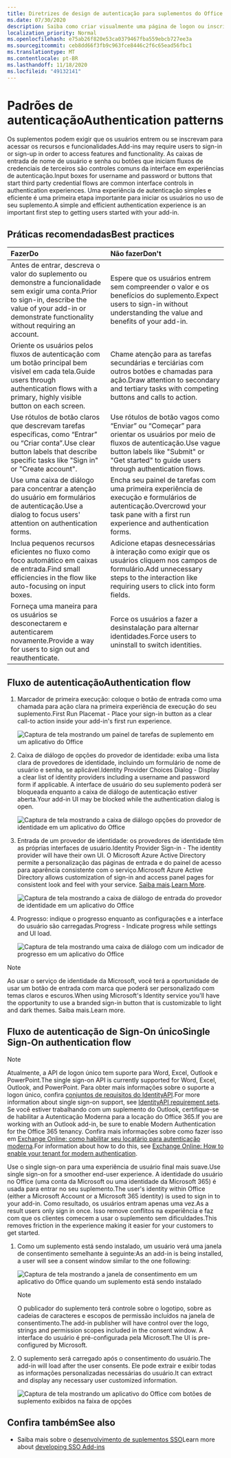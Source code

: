 ```yaml
---
title: Diretrizes de design de autenticação para suplementos do Office
ms.date: 07/30/2020
description: Saiba como criar visualmente uma página de logon ou inscrição em um suplemento do Office.
localization_priority: Normal
ms.openlocfilehash: e75ab26f820e53ca0379467fba559ebcb727ee3a
ms.sourcegitcommit: ceb8dd66f3fb9c963fce8446c2f6c65ead56fbc1
ms.translationtype: MT
ms.contentlocale: pt-BR
ms.lasthandoff: 11/18/2020
ms.locfileid: "49132141"
---
```

# <a name="authentication-patterns"></a><span data-ttu-id="c75a4-103">Padrões de autenticação</span><span class="sxs-lookup"><span data-stu-id="c75a4-103">Authentication patterns</span></span>

<span data-ttu-id="c75a4-104">Os suplementos podem exigir que os usuários entrem ou se inscrevam para acessar os recursos e funcionalidades.</span><span class="sxs-lookup"><span data-stu-id="c75a4-104">Add-ins may require users to sign-in or sign-up in order to access features and functionality.</span></span> <span data-ttu-id="c75a4-105">As caixas de entrada de nome de usuário e senha ou botões que iniciam fluxos de credenciais de terceiros são controles comuns da interface em experiências de autenticação.</span><span class="sxs-lookup"><span data-stu-id="c75a4-105">Input boxes for username and password or buttons that start third party credential flows are common interface controls in authentication experiences.</span></span> <span data-ttu-id="c75a4-106">Uma experiência de autenticação simples e eficiente é uma primeira etapa importante para iniciar os usuários no uso de seu suplemento.</span><span class="sxs-lookup"><span data-stu-id="c75a4-106">A simple and efficient authentication experience is an important first step to getting users started with your add-in.</span></span>

## <a name="best-practices"></a><span data-ttu-id="c75a4-107">Práticas recomendadas</span><span class="sxs-lookup"><span data-stu-id="c75a4-107">Best practices</span></span>

|<span data-ttu-id="c75a4-108">Fazer</span><span class="sxs-lookup"><span data-stu-id="c75a4-108">Do</span></span>|<span data-ttu-id="c75a4-109">Não fazer</span><span class="sxs-lookup"><span data-stu-id="c75a4-109">Don't</span></span>|
|:----|:----|
|<span data-ttu-id="c75a4-110">Antes de entrar, descreva o valor do suplemento ou demonstre a funcionalidade sem exigir uma conta.</span><span class="sxs-lookup"><span data-stu-id="c75a4-110">Prior to sign-in, describe the value of your add-in or demonstrate functionality without requiring an account.</span></span> |<span data-ttu-id="c75a4-111">Espere que os usuários entrem sem compreender o valor e os benefícios do suplemento.</span><span class="sxs-lookup"><span data-stu-id="c75a4-111">Expect users to sign-in without understanding the value and benefits of your add-in.</span></span>|
|<span data-ttu-id="c75a4-112">Oriente os usuários pelos fluxos de autenticação com um botão principal bem visível em cada tela.</span><span class="sxs-lookup"><span data-stu-id="c75a4-112">Guide users through authentication flows with a primary, highly visible button on each screen.</span></span> |<span data-ttu-id="c75a4-113">Chame atenção para as tarefas secundárias e terciárias com outros botões e chamadas para ação.</span><span class="sxs-lookup"><span data-stu-id="c75a4-113">Draw attention to secondary and tertiary tasks with competing buttons and calls to action.</span></span>|
|<span data-ttu-id="c75a4-114">Use rótulos de botão claros que descrevam tarefas específicas, como “Entrar” ou “Criar conta”.</span><span class="sxs-lookup"><span data-stu-id="c75a4-114">Use clear button labels that describe specific tasks like "Sign in" or "Create account".</span></span> |<span data-ttu-id="c75a4-115">Use rótulos de botão vagos como “Enviar” ou “Começar” para orientar os usuários por meio de fluxos de autenticação.</span><span class="sxs-lookup"><span data-stu-id="c75a4-115">Use vague button labels like "Submit" or "Get started" to guide users through authentication flows.</span></span>|
|<span data-ttu-id="c75a4-116">Use uma caixa de diálogo para concentrar a atenção do usuário em formulários de autenticação.</span><span class="sxs-lookup"><span data-stu-id="c75a4-116">Use a dialog to focus users' attention on authentication forms.</span></span> |<span data-ttu-id="c75a4-117">Encha seu painel de tarefas com uma primeira experiência de execução e formulários de autenticação.</span><span class="sxs-lookup"><span data-stu-id="c75a4-117">Overcrowd your task pane with a first run experience and authentication forms.</span></span>|
|<span data-ttu-id="c75a4-118">Inclua pequenos recursos eficientes no fluxo como foco automático em caixas de entrada.</span><span class="sxs-lookup"><span data-stu-id="c75a4-118">Find small efficiencies in the flow like auto-focusing on input boxes.</span></span> |<span data-ttu-id="c75a4-119">Adicione etapas desnecessárias à interação como exigir que os usuários cliquem nos campos de formulário.</span><span class="sxs-lookup"><span data-stu-id="c75a4-119">Add unnecessary steps to the interaction like requiring users to click into form fields.</span></span>|
|<span data-ttu-id="c75a4-120">Forneça uma maneira para os usuários se desconectarem e autenticarem novamente.</span><span class="sxs-lookup"><span data-stu-id="c75a4-120">Provide a way for users to sign out and reauthenticate.</span></span> |<span data-ttu-id="c75a4-121">Force os usuários a fazer a desinstalação para alternar identidades.</span><span class="sxs-lookup"><span data-stu-id="c75a4-121">Force users to uninstall to switch identities.</span></span>|

## <a name="authentication-flow"></a><span data-ttu-id="c75a4-122">Fluxo de autenticação</span><span class="sxs-lookup"><span data-stu-id="c75a4-122">Authentication flow</span></span>

1. <span data-ttu-id="c75a4-123">Marcador de primeira execução: coloque o botão de entrada como uma chamada para ação clara na primeira experiência de execução do seu suplemento.</span><span class="sxs-lookup"><span data-stu-id="c75a4-123">First Run Placemat - Place your sign-in button as a clear call-to action inside your add-in's first run experience.</span></span>

    ![Captura de tela mostrando um painel de tarefas de suplemento em um aplicativo do Office](../images/add-in-fre-value-placemat.png)

1. <span data-ttu-id="c75a4-125">Caixa de diálogo de opções do provedor de identidade: exiba uma lista clara de provedores de identidade, incluindo um formulário de nome de usuário e senha, se aplicável.</span><span class="sxs-lookup"><span data-stu-id="c75a4-125">Identity Provider Choices Dialog - Display a clear list of identity providers including a username and password form if applicable.</span></span> <span data-ttu-id="c75a4-126">A interface de usuário do seu suplemento poderá ser bloqueada enquanto a caixa de diálogo de autenticação estiver aberta.</span><span class="sxs-lookup"><span data-stu-id="c75a4-126">Your add-in UI may be blocked while the authentication dialog is open.</span></span>

    ![Captura de tela mostrando a caixa de diálogo opções do provedor de identidade em um aplicativo do Office](../images/add-in-auth-choices-dialog.png)

1. <span data-ttu-id="c75a4-128">Entrada de um provedor de identidade: os provedores de identidade têm as próprias interfaces de usuário.</span><span class="sxs-lookup"><span data-stu-id="c75a4-128">Identity Provider Sign-in - The identity provider will have their own UI.</span></span> <span data-ttu-id="c75a4-129">O Microsoft Azure Active Directory permite a personalização das páginas de entrada e do painel de acesso para aparência consistente com o serviço.</span><span class="sxs-lookup"><span data-stu-id="c75a4-129">Microsoft Azure Active Directory allows customization of sign-in and access panel pages for consistent look and feel with your service.</span></span> <span data-ttu-id="c75a4-130">[Saiba mais](/azure/active-directory/fundamentals/customize-branding).</span><span class="sxs-lookup"><span data-stu-id="c75a4-130">[Learn More](/azure/active-directory/fundamentals/customize-branding).</span></span>

    ![Captura de tela mostrando a caixa de diálogo de entrada do provedor de identidade em um aplicativo do Office](../images/add-in-auth-identity-sign-in.png)

1. <span data-ttu-id="c75a4-132">Progresso: indique o progresso enquanto as configurações e a interface do usuário são carregadas.</span><span class="sxs-lookup"><span data-stu-id="c75a4-132">Progress - Indicate progress while settings and UI load.</span></span>

    ![Captura de tela mostrando uma caixa de diálogo com um indicador de progresso em um aplicativo do Office](../images/add-in-auth-modal-interstitial.png)

> [!NOTE]
> <span data-ttu-id="c75a4-134">Ao usar o serviço de identidade da Microsoft, você terá a oportunidade de usar um botão de entrada com marca que poderá ser personalizado com temas claros e escuros.</span><span class="sxs-lookup"><span data-stu-id="c75a4-134">When using Microsoft's Identity service you'll have the opportunity to use a branded sign-in button that is customizable to light and dark themes.</span></span> <span data-ttu-id="c75a4-135">Saiba mais.</span><span class="sxs-lookup"><span data-stu-id="c75a4-135">Learn more.</span></span>

## <a name="single-sign-on-authentication-flow"></a><span data-ttu-id="c75a4-136">Fluxo de autenticação de Sign-On único</span><span class="sxs-lookup"><span data-stu-id="c75a4-136">Single Sign-On authentication flow</span></span>

> [!NOTE]
> <span data-ttu-id="c75a4-137">Atualmente, a API de logon único tem suporte para Word, Excel, Outlook e PowerPoint.</span><span class="sxs-lookup"><span data-stu-id="c75a4-137">The single sign-on API is currently supported for Word, Excel, Outlook, and PowerPoint.</span></span> <span data-ttu-id="c75a4-138">Para obter mais informações sobre o suporte a logon único, confira [conjuntos de requisitos do IdentityAPI](../reference/requirement-sets/identity-api-requirement-sets.md).</span><span class="sxs-lookup"><span data-stu-id="c75a4-138">For more information about single sign-on support, see [IdentityAPI requirement sets](../reference/requirement-sets/identity-api-requirement-sets.md).</span></span> <span data-ttu-id="c75a4-139">Se você estiver trabalhando com um suplemento do Outlook, certifique-se de habilitar a Autenticação Moderna para a locação do Office 365.</span><span class="sxs-lookup"><span data-stu-id="c75a4-139">If you are working with an Outlook add-in, be sure to enable Modern Authentication for the Office 365 tenancy.</span></span> <span data-ttu-id="c75a4-140">Confira mais informações sobre como fazer isso em [Exchange Online: como habilitar seu locatário para autenticação moderna](https://social.technet.microsoft.com/wiki/contents/articles/32711.exchange-online-how-to-enable-your-tenant-for-modern-authentication.aspx).</span><span class="sxs-lookup"><span data-stu-id="c75a4-140">For information about how to do this, see [Exchange Online: How to enable your tenant for modern authentication](https://social.technet.microsoft.com/wiki/contents/articles/32711.exchange-online-how-to-enable-your-tenant-for-modern-authentication.aspx).</span></span>

<span data-ttu-id="c75a4-141">Use o single sign-on para uma experiência de usuário final mais suave.</span><span class="sxs-lookup"><span data-stu-id="c75a4-141">Use single sign-on for a smoother end-user experience.</span></span> <span data-ttu-id="c75a4-142">A identidade do usuário no Office (uma conta da Microsoft ou uma identidade da Microsoft 365) é usada para entrar no seu suplemento.</span><span class="sxs-lookup"><span data-stu-id="c75a4-142">The user's identity within Office (either a Microsoft Account or a Microsoft 365 identity) is used to sign in to your add-in.</span></span> <span data-ttu-id="c75a4-143">Como resultado, os usuários entram apenas uma vez.</span><span class="sxs-lookup"><span data-stu-id="c75a4-143">As a result users only sign in once.</span></span> <span data-ttu-id="c75a4-144">Isso remove conflitos na experiência e faz com que os clientes comecem a usar o suplemento sem dificuldades.</span><span class="sxs-lookup"><span data-stu-id="c75a4-144">This removes friction in the experience making it easier for your customers to get started.</span></span>

1. <span data-ttu-id="c75a4-145">Como um suplemento está sendo instalado, um usuário verá uma janela de consentimento semelhante à seguinte:</span><span class="sxs-lookup"><span data-stu-id="c75a4-145">As an add-in is being installed, a user will see a consent window similar to the one following:</span></span>

    ![Captura de tela mostrando a janela de consentimento em um aplicativo do Office quando um suplemento está sendo instalado](../images/add-in-auth-SSO-consent-dialog.png)

    > [!NOTE]
    > <span data-ttu-id="c75a4-147">O publicador do suplemento terá controle sobre o logotipo, sobre as cadeias de caracteres e escopos de permissão incluídos na janela de consentimento.</span><span class="sxs-lookup"><span data-stu-id="c75a4-147">The add-in publisher will have control over the logo, strings and permission scopes included in the consent window.</span></span> <span data-ttu-id="c75a4-148">A interface do usuário é pré-configurada pela Microsoft.</span><span class="sxs-lookup"><span data-stu-id="c75a4-148">The UI is pre-configured by Microsoft.</span></span>

1. <span data-ttu-id="c75a4-149">O suplemento será carregado após o consentimento do usuário.</span><span class="sxs-lookup"><span data-stu-id="c75a4-149">The add-in will load after the user consents.</span></span> <span data-ttu-id="c75a4-150">Ele pode extrair e exibir todas as informações personalizadas necessárias do usuário.</span><span class="sxs-lookup"><span data-stu-id="c75a4-150">It can extract and display any necessary user customized information.</span></span>

    ![Captura de tela mostrando um aplicativo do Office com botões de suplemento exibidos na faixa de opções](../images/add-in-ribbon.png)

## <a name="see-also"></a><span data-ttu-id="c75a4-152">Confira também</span><span class="sxs-lookup"><span data-stu-id="c75a4-152">See also</span></span>

- <span data-ttu-id="c75a4-153">Saiba mais sobre o [desenvolvimento de suplementos SSO](../develop/sso-in-office-add-ins.md)</span><span class="sxs-lookup"><span data-stu-id="c75a4-153">Learn more about [developing SSO Add-ins](../develop/sso-in-office-add-ins.md)</span></span>
